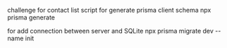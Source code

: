 challenge for contact list
script
for generate prisma client schema
npx prisma generate

for add connection between server and SQLite
npx prisma migrate dev --name init